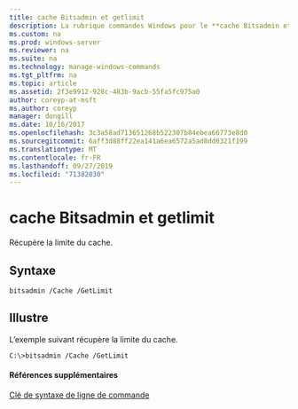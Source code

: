 ```yaml
---
title: cache Bitsadmin et getlimit
description: La rubrique commandes Windows pour le **cache Bitsadmin et getlimit** -récupère la limite du cache.
ms.custom: na
ms.prod: windows-server
ms.reviewer: na
ms.suite: na
ms.technology: manage-windows-commands
ms.tgt_pltfrm: na
ms.topic: article
ms.assetid: 2f3e9912-928c-483b-9acb-55fa5fc975a0
author: coreyp-at-msft
ms.author: coreyp
manager: dongill
ms.date: 10/16/2017
ms.openlocfilehash: 3c3a58ad713651268b522307b84ebea66773e8d0
ms.sourcegitcommit: 6aff3d88ff22ea141a6ea6572a5ad8dd6321f199
ms.translationtype: MT
ms.contentlocale: fr-FR
ms.lasthandoff: 09/27/2019
ms.locfileid: "71382030"
---
```

# <a name="bitsadmin-cache-and-getlimit"></a>cache Bitsadmin et getlimit



Récupère la limite du cache.

## <a name="syntax"></a>Syntaxe

```
bitsadmin /Cache /GetLimit 
```

## <a name="BKMK_examples"></a>Illustre

L’exemple suivant récupère la limite du cache.
```
C:\>bitsadmin /Cache /GetLimit 
```

#### <a name="additional-references"></a>Références supplémentaires

[Clé de syntaxe de ligne de commande](command-line-syntax-key.md)